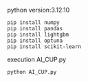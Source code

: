 python version:3.12.10
```
pip install numpy
pip install pandas
pip install lightgbm
pip install optuna
pip install scikit-learn
```

execution AI_CUP.py
```py
python AI_CUP.py
```